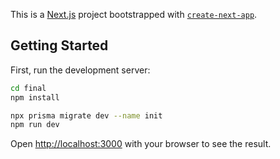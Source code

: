 This is a [Next.js](https://nextjs.org/) project bootstrapped with [`create-next-app`](https://github.com/vercel/next.js/tree/canary/packages/create-next-app).

## Getting Started

First, run the development server:


```bash
cd final
npm install

npx prisma migrate dev --name init
npm run dev

```

Open [http://localhost:3000](http://localhost:3000) with your browser to see the result.

